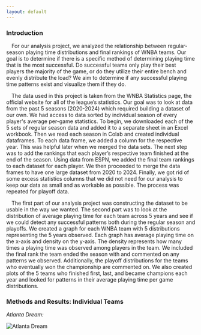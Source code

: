 ```yaml
---
layout: default
---
```


### Introduction 

	
&emsp;For our analysis project, we analyzed the relationship between regular-season playing time distributions and final rankings of WNBA teams. Our goal is to determine if there is a specific method of determining playing time that is the most successful. Do successful teams only play their best players the majority of the game, or do they utilize their entire bench and evenly distribute the load? We aim to determine if any successful playing time patterns exist and visualize them if they do. 

&emsp;The data used in this project is taken from the WNBA Statistics page, the official website for all of the league’s statistics. Our goal was to look at data from the past 5 seasons (2020-2024) which required building a dataset of our own. We had access to data sorted by individual season of every player's average per-game statistics. To begin, we downloaded each of the 5 sets of regular season data and added it to a separate sheet in an Excel workbook. Then we read each season in Colab and created individual dataframes. To each data frame, we added a column for the respective year. This was helpful later when we merged the data sets. The next step was to add the rankings that each player’s respective team finished at the end of the season. Using data from ESPN, we added the final team rankings to each dataset for each player. We then proceeded to merge the data frames to have one large dataset from 2020 to 2024. Finally, we got rid of some excess statistics columns that we did not need for our analysis to keep our data as small and as workable as possible. The process was repeated for playoff data. 

&emsp;The first part of our analysis project was constructing the dataset to be usable in the way we wanted. The second part was to look at the distribution of average playing time for each team across 5 years and see if we could detect any successful patterns both during the regular season and playoffs. We created a graph for each WNBA team with 5 distributions representing the 5 years observed. Each graph has average playing time on the x-axis and density on the y-axis. The density represents how many times a playing time was observed among players in the team. We included the final rank the team ended the season with and commented on any patterns we observed. Additionally, the playoff distributions for the teams who eventually won the championship are commented on. We also created plots of the 5 teams who finished first, last, and became champions each year and looked for patterns in their average playing time per game distributions. 

### Methods and Results: Individual Teams

_Atlanta Dream:_

![Atlanta Dream](https://github.com/user-attachments/assets/b5a8e5f6-6521-419f-badb-dcf5569f4c0d)


